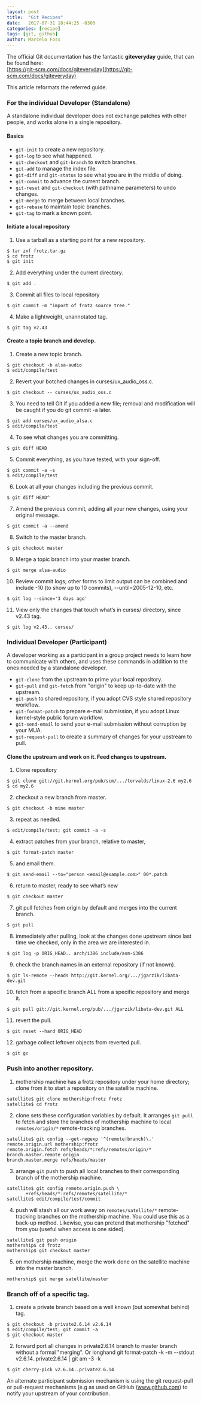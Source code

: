 ```yaml
---
layout: post
title:  "Git Recipes"
date:   2017-07-31 18:44:25 -0300
categories: [recipe]
tags: [git, github]
author: Marcelo Foss
---
```

The official Git documentation has the fantastic **giteveryday** guide, that can be found here:  
[https://git-scm.com/docs/giteveryday](https://git-scm.com/docs/giteveryday)

This article reformats the referred guide.
 
### For the individual Developer (Standalone)
A standalone individual developer does not exchange patches with other people, and works alone in a single repository.

#### Basics
* ```git-init``` to create a new repository.
* ```git-log``` to see what happened.
* ```git-checkout``` and ```git-branch``` to switch branches.
* ```git-add``` to manage the index file.
* ```git-diff``` and ```git-status``` to see what you are in the middle of doing.
* ```git-commit``` to advance the current branch.
* ```git-reset``` and ```git-checkout``` (with pathname parameters) to undo changes.
* ```git-merge``` to merge between local branches.
* ```git-rebase``` to maintain topic branches.
* ```git-tag``` to mark a known point.

#### Initiate a local repository
1. Use a tarball as a starting point for a new repository.
```
$ tar zxf frotz.tar.gz
$ cd frotz
$ git init
```
2. Add everything under the current directory.
```
$ git add . 
```
3. Commit all files to local repository
```
$ git commit -m "import of frotz source tree."
```
4. Make a lightweight, unannotated tag.
```
$ git tag v2.43
```

#### Create a topic branch and develop.
1. Create a new topic branch.
```
$ git checkout -b alsa-audio
$ edit/compile/test
```

2. Revert your botched changes in curses/ux_audio_oss.c.
```
$ git checkout -- curses/ux_audio_oss.c
```

3. You need to tell Git if you added a new file; removal and modification will be caught if you do git commit -a later.
```
$ git add curses/ux_audio_alsa.c
$ edit/compile/test
```

4. To see what changes you are committing.
```
$ git diff HEAD 
```

5. Commit everything, as you have tested, with your sign-off.
```
$ git commit -a -s
$ edit/compile/test
```

6. Look at all your changes including the previous commit.
```
$ git diff HEAD^
```

7. Amend the previous commit, adding all your new changes, using your original message.
```
$ git commit -a --amend
```

8. Switch to the master branch.
```
$ git checkout master
```

9. Merge a topic branch into your master branch.
```
$ git merge alsa-audio
```

10. Review commit logs; other forms to limit output can be combined and include -10 (to show up to 10 commits), --until=2005-12-10, etc.
```
$ git log --since='3 days ago'
```

11. View only the changes that touch what’s in curses/ directory, since v2.43 tag.
```
$ git log v2.43.. curses/ 
```

### Individual Developer (Participant)
A developer working as a participant in a group project needs to learn how to communicate with others, and uses these commands in addition to the ones needed by a standalone developer.

* ```git-clone``` from the upstream to prime your local repository.
* ```git-pull``` and ```git-fetch``` from "origin" to keep up-to-date with the upstream.
* ```git-push``` to shared repository, if you adopt CVS style shared repository workflow.
* ```git-format-patch``` to prepare e-mail submission, if you adopt Linux kernel-style public forum workflow.
* ```git-send-email``` to send your e-mail submission without corruption by your MUA.
* ```git-request-pull``` to create a summary of changes for your upstream to pull.

#### Clone the upstream and work on it. Feed changes to upstream.

1. Clone repository
```
$ git clone git://git.kernel.org/pub/scm/.../torvalds/linux-2.6 my2.6
$ cd my2.6
```

2. checkout a new branch <mine> from master.
```
$ git checkout -b mine master 
```

3. repeat as needed.
```
$ edit/compile/test; git commit -a -s
```

4. extract patches from your branch, relative to master,
```
$ git format-patch master 
```

5. and email them.
```
$ git send-email --to="person <email@example.com>" 00*.patch 
```

6. return to master, ready to see what’s new
```
$ git checkout master 
```

7. git pull fetches from origin by default and merges into the current branch.
```
$ git pull 
```

8. immediately after pulling, look at the changes done upstream since last time we checked, only in the area we are interested in.
```
$ git log -p ORIG_HEAD.. arch/i386 include/asm-i386 
```

9. check the branch names in an external repository (if not known).
```
$ git ls-remote --heads http://git.kernel.org/.../jgarzik/libata-dev.git 
```

10. fetch from a specific branch ALL from a specific repository and merge it.
```
$ git pull git://git.kernel.org/pub/.../jgarzik/libata-dev.git ALL 
```

11. revert the pull.
```
$ git reset --hard ORIG_HEAD 
```

12. garbage collect leftover objects from reverted pull.
```
$ git gc 
```

### Push into another repository.

1. mothership machine has a frotz repository under your home directory; clone from it to start a repository on the satellite machine.
```
satellite$ git clone mothership:frotz frotz 
satellite$ cd frotz
```

2. clone sets these configuration variables by default. It arranges ```git pull``` to fetch and store the branches of mothership machine to local ```remotes/origin/*``` remote-tracking branches.
```
satellite$ git config --get-regexp '^(remote|branch)\.' 
remote.origin.url mothership:frotz
remote.origin.fetch refs/heads/*:refs/remotes/origin/*
branch.master.remote origin
branch.master.merge refs/heads/master
```

3. arrange ```git``` push to push all local branches to their corresponding branch of the mothership machine.
```
satellite$ git config remote.origin.push \
	   +refs/heads/*:refs/remotes/satellite/* 
satellite$ edit/compile/test/commit
```

4. push will stash all our work away on ```remotes/satellite/*``` remote-tracking branches on the mothership machine. You could use this as a back-up method. Likewise, you can pretend that mothership "fetched" from you (useful when access is one sided).
```
satellite$ git push origin 
mothership$ cd frotz
mothership$ git checkout master
```

5. on mothership machine, merge the work done on the satellite machine into the master branch.
```
mothership$ git merge satellite/master
```

### Branch off of a specific tag.
1. create a private branch based on a well known (but somewhat behind) tag.
```
$ git checkout -b private2.6.14 v2.6.14
$ edit/compile/test; git commit -a
$ git checkout master
```
2. forward port all changes in private2.6.14 branch to master branch without a formal "merging". Or longhand git format-patch -k -m --stdout v2.6.14..private2.6.14 | git am -3 -k
```
$ git cherry-pick v2.6.14..private2.6.14 
```


An alternate participant submission mechanism is using the git request-pull or pull-request mechanisms (e.g as used on GitHub (www.github.com) to notify your upstream of your contribution.

